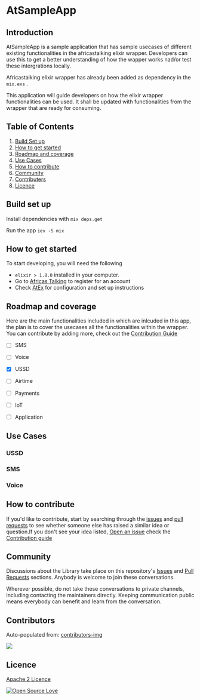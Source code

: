 # AtSampleApp

## Introduction

AtSampleApp is a sample application that has sample usecases of different  existing functionalities in the africastalking elixir wrapper.
Developers can use this to get a better understanding of how the wapper works nad/or test these intergrations locally.

Africastalking elixir wrapper has already been added as dependency in the `mix.exs` .

This application will guide developers on how the elixir wrapper functionalities can be used. 
It shall be updated with functionalities from the wrapper that are ready for consuming. 

## Table of Contents
 
1. [Build Set up](#build-set-up)
0. [How to get started](#how-to-get-started)
0. [Roadmap and coverage](#roadmap-and-coverage)
0. [Use Cases](#use-cases)
0. [How to contribute](#how-to-contribute)
0. [Community](#community)
0. [Contributers](#contributers)
0. [Licence](#licence)

## Build set up

Install dependencies with `mix deps.get`

Run the app `iex -S mix`

## How to get started 
To start developing, you will need the following
 -  `elixir > 1.8.0` installed in your computer.
 - Go to [Africas Talking](https://account.africastalking.com/auth/register) to register for an account
 - Check [AtEx](https://github.com/beamkenya/at_sample_app) for configuration and set up instructions

## Roadmap and coverage

Here are the main functionalities included in which are inlcuded in this app, the plan is to cover the usecases all the functionalities within the wrapper.
You can contribute by adding more, check out the [Contribution Guide](how-to-contribute)
- [ ] SMS
- [ ] Voice 
- [x] USSD 
- [ ] Airtime
- [ ] Payments
- [ ] IoT
- [ ] Application


## Use Cases 

### USSD

### SMS

### Voice


## How to contribute

If you'd like to contribute, start by searching through the [issues](https://github.com/beamkenya/at_sample_app/issues) and [pull requests](https://github.com/beamkenya/at_sample_app/pulls) to see whether someone else has raised a similar idea or question.If you don't see your idea listed, 
[Open an issue](https://github.com/beamkenya/at_sample_app/issues) check the [Contribution guide](contributing.md)

## Community

Discussions about the Library take place on this repository's [Issues](https://github.com/beamkenya/at_sample_app/issues) and [Pull Requests](https://github.com/beamkenya/at_sample_app/pulls) sections. Anybody is welcome to join these conversations. 

Wherever possible, do not take these conversations to private channels, including contacting the maintainers directly. Keeping communication public means everybody can benefit and learn from the conversation.

## Contributors

Auto-populated from:
[contributors-img](https://contributors-img.firebaseapp.com/image?repo=droidconke/droidconKe2020_web)

<a href="https://github.com/beamkenya/at_sample_app/graphs/contributors">
  <img src="https://contributors-img.firebaseapp.com/image?repo=beamkenya/at_sample_app" />
</a>

## Licence

[Apache 2 Licence](LICENSE)

[![Open Source Love](https://badges.frapsoft.com/os/v2/open-source-200x33.png?v=103)](#)

 
